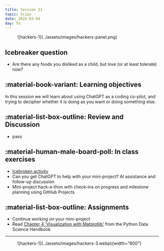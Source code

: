 ```yaml
---
title: Session 13
topic: Scipy - 
date: 2025-03-04
day: Tu
---
```



<figure markdown="span">
  ![hackers-1](../assets/images/hackers-panel.png)
</figure>

## Icebreaker question
* Are there any foods you disliked as a child, but love (or at least tolerate) now?

## :material-book-variant: Learning objectives
In this session we will learn about using ChatGPT as a coding co-pilot, and trying to decipher whether it is doing as you want or doing something else.

## :material-list-box-outline: Review and Discussion
- pass

## :material-human-male-board-poll: In class exercises
- [Icebroken activity](../../tutorials/13.0-DebuggingChallenges)
- Can you get ChatGPT to help with your mini-project? AI assistance and follow-up discussion
- Mini-project hack-a-thon with check-ins on progress and milestone planning using GitHub Projects

## :material-list-box-outline: Assignments
- Continue working on your mini-project
- Read [Chapter 4 'Visualization with Matplotlib'](https://jakevdp.github.io/PythonDataScienceHandbook/04.00-introduction-to-matplotlib.html) from the Python Data Science Handbook

---------------------


<figure markdown="span">
  ![hackers-1](../assets/images/hackers-3.webp){width="800"}
</figure>

<!-- Notes
* Show the github 'Preview' tab
-->
